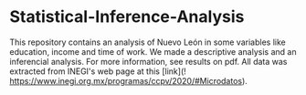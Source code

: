 # Statistical-Inference-Analysis
This repository contains an analysis of Nuevo León in some variables like education, income and time of work. We made a descriptive analysis and an inferencial analysis.
For more information, see results on pdf.
All data was extracted from INEGI's web page at this [link](! https://www.inegi.org.mx/programas/ccpv/2020/#Microdatos).
